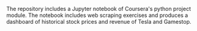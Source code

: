 The repository includes a Jupyter notebook of Coursera's python project module. The notebook includes web scraping exercises and produces a dashboard of historical stock prices and revenue of Tesla and Gamestop.
